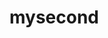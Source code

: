 # mysecond
<html>
  <head>
    <title> My project <title>
      
  </head>
      <body>
        <h1>i'm always try to be innovative</h1>
      </body>
  </html>
